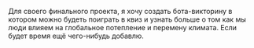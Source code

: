 Для своего финального проекта, я хочу создать бота-викторину в котором можно будеть поиграть в квиз и узнать больше о том как мы люди влияем на глобальное потепление и перемену климата. Если будет время ещё чего-нибудь добавлю.
